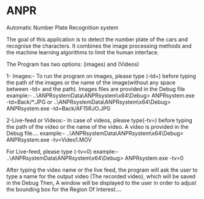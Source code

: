 # ANPR
Automatic Number Plate Recognition system

The goal of this application is to detect the number plate of the cars and recognise the characters. It combines the image processing methods and the machine learning algorithms to limit the human interface.

The Program has two options: (images) and  (Videos)

1- Images:-
To run the program on images, please type  (-td=) before typing the path of the images or the name of the image(without any space between -td= and the path).
Images files are provided in the Debug file 
example:-
..\ANPRsystemData\ANPRsystem\x64\Debug> ANPRsystem.exe -td=Back/*.JPG
or
..\ANPRsystemData\ANPRsystem\x64\Debug> ANPRsystem.exe -td=Back/AF15RJO.JPG

2-Live-feed or Videos:-
In case of videos, please type(-tv=) before typing the path of the video or the name of the video. A video is provided 
in the Debug file....
example:-
..\ANPRsystemData\ANPRsystem\x64\Debug> ANPRsystem.exe -tv=Video1.MOV

For Live-feed, please type (-tv=0)
example:-
 ..\ANPRsystemData\ANPRsystem\x64\Debug> ANPRsystem.exe -tv=0

After typing the video name or the live feed, the program will ask the user to type a name for the output video (The recorded video), which will be saved in the Debug
Then, A window will be displayed to the user in order to adjust the bounding box for the Region Of Interest....



